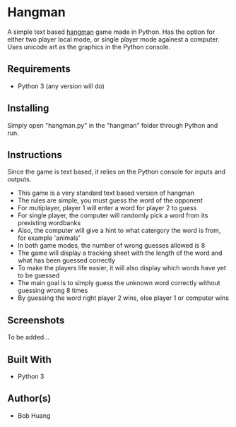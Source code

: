 # Hangman
A simple text based [hangman](https://en.wikipedia.org/wiki/Hangman_(game)) game made in Python. Has the option for either two player local mode, or single player mode againest a computer. Uses unicode art as the graphics in the Python console.

## Requirements

* Python 3 (any version will do)

## Installing

Simply open "hangman.py" in the "hangman" folder through Python and run.

## Instructions

Since the game is text based, it relies on the Python console for inputs and outputs.
* This game is a very standard text based version of hangman
* The rules are simple, you must guess the word of the opponent
* For mutiplayer, player 1 will enter a word for player 2 to guess
* For single player, the computer will randomly pick a word from its prexisting wordbanks
* Also, the computer will give a hint to what catergory the word is from, for example 'animals'
* In both game modes, the number of wrong guesses allowed is 8
* The game will display a tracking sheet with the length of the word and what has been guessed correctly
* To make the players life easier, it will also display which words have yet to be guessed
* The main goal is to simply guess the unknown word correctly without guessing wrong 8 times
* By guessing the word right player 2 wins, else player 1 or computer wins

## Screenshots

To be added...

## Built With

* Python 3

## Author(s)

* Bob Huang
